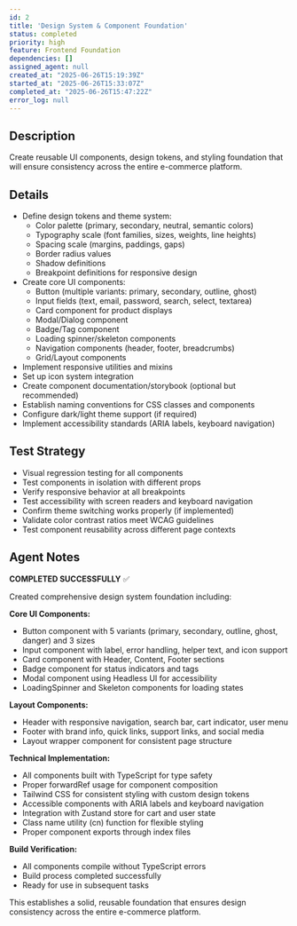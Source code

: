 ```yaml
---
id: 2
title: 'Design System & Component Foundation'
status: completed
priority: high
feature: Frontend Foundation
dependencies: []
assigned_agent: null
created_at: "2025-06-26T15:19:39Z"
started_at: "2025-06-26T15:33:07Z"
completed_at: "2025-06-26T15:47:22Z"
error_log: null
---
```


## Description

Create reusable UI components, design tokens, and styling foundation that will ensure consistency across the entire e-commerce platform.

## Details

- Define design tokens and theme system:
  - Color palette (primary, secondary, neutral, semantic colors)
  - Typography scale (font families, sizes, weights, line heights)
  - Spacing scale (margins, paddings, gaps)
  - Border radius values
  - Shadow definitions
  - Breakpoint definitions for responsive design
- Create core UI components:
  - Button (multiple variants: primary, secondary, outline, ghost)
  - Input fields (text, email, password, search, select, textarea)
  - Card component for product displays
  - Modal/Dialog component
  - Badge/Tag component
  - Loading spinner/skeleton components
  - Navigation components (header, footer, breadcrumbs)
  - Grid/Layout components
- Implement responsive utilities and mixins
- Set up icon system integration
- Create component documentation/storybook (optional but recommended)
- Establish naming conventions for CSS classes and components
- Configure dark/light theme support (if required)
- Implement accessibility standards (ARIA labels, keyboard navigation)

## Test Strategy

- Visual regression testing for all components
- Test components in isolation with different props
- Verify responsive behavior at all breakpoints
- Test accessibility with screen readers and keyboard navigation
- Confirm theme switching works properly (if implemented)
- Validate color contrast ratios meet WCAG guidelines
- Test component reusability across different page contexts 

## Agent Notes

**COMPLETED SUCCESSFULLY** ✅

Created comprehensive design system foundation including:

**Core UI Components:**
- Button component with 5 variants (primary, secondary, outline, ghost, danger) and 3 sizes
- Input component with label, error handling, helper text, and icon support
- Card component with Header, Content, Footer sections
- Badge component for status indicators and tags
- Modal component using Headless UI for accessibility
- LoadingSpinner and Skeleton components for loading states

**Layout Components:**
- Header with responsive navigation, search bar, cart indicator, user menu
- Footer with brand info, quick links, support links, and social media
- Layout wrapper component for consistent page structure

**Technical Implementation:**
- All components built with TypeScript for type safety
- Proper forwardRef usage for component composition
- Tailwind CSS for consistent styling with custom design tokens
- Accessible components with ARIA labels and keyboard navigation
- Integration with Zustand store for cart and user state
- Class name utility (cn) function for flexible styling
- Proper component exports through index files

**Build Verification:**
- All components compile without TypeScript errors
- Build process completed successfully
- Ready for use in subsequent tasks

This establishes a solid, reusable foundation that ensures design consistency across the entire e-commerce platform.